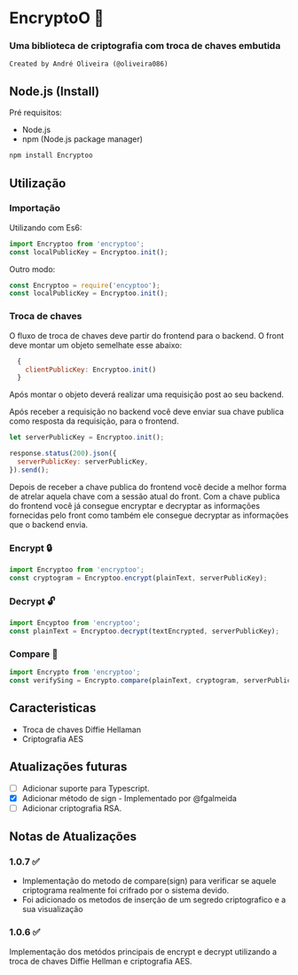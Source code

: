 # EncryptoO 🔐

### Uma biblioteca de criptografia com troca de chaves embutida
```
Created by André Oliveira (@oliveira086)
```

## Node.js (Install)

Pré requisitos:

- Node.js
- npm (Node.js package  manager)

```bash
npm install Encryptoo
```
## Utilização

### Importação
Utilizando com Es6:

```javascript
import Encryptoo from 'encryptoo';
const localPublicKey = Encryptoo.init();
```

Outro modo:

```javascript
const Encryptoo = require('encyptoo');
const localPublicKey = Encryptoo.init();
```
### Troca de chaves

O fluxo de troca de chaves deve partir do frontend para o backend. O front deve montar um objeto semelhate esse abaixo:
```javascript
  {
    clientPublicKey: Encryptoo.init()
  }
```
Após montar o objeto deverá realizar uma requisição post ao seu backend.

Após receber a requisição no backend você deve enviar sua chave publica como resposta da requisição, para o frontend.
```javascript
let serverPublicKey = Encryptoo.init();

response.status(200).json({
  serverPublicKey: serverPublicKey,
}).send();
```
Depois de receber a chave publica do frontend você decide a melhor forma de atrelar aquela chave com a sessão atual do front. Com a chave publica do frontend você já consegue encryptar e decryptar as informações fornecidas pelo front como também ele consegue decryptar as informações que o backend envia.

### Encrypt 🔒
```javascript
import Encryptoo from 'encryptoo';
const cryptogram = Encryptoo.encrypt(plainText, serverPublicKey);
```

### Decrypt 🔓
```javascript
import Encyptoo from 'encryptoo';
const plainText = Encryptoo.decrypt(textEncrypted, serverPublicKey);
```

### Compare 🤝
```javascript
import Encrypto from 'encryptoo';
const verifySing = Encrypto.compare(plainText, cryptogram, serverPublicKey);
```

## Caracteristicas
 - Troca de chaves Diffie Hellaman
 - Criptografia AES
## Atualizações futuras

- [ ] Adicionar suporte para Typescript.
- [x] Adicionar método de sign - Implementado por @fgalmeida
- [ ] Adicionar criptografia RSA.
## Notas de Atualizações
### 1.0.7 ✅
- Implementação do metodo de compare(sign) para verificar se aquele criptograma realmente foi crifrado por o sistema devido.
- Foi adicionado os metodos de inserção de um segredo criptografico e a sua visualização

### 1.0.6 ✅
Implementação dos metódos principais de encrypt e decrypt utilizando a troca de chaves Diffie Hellman e criptografia AES.